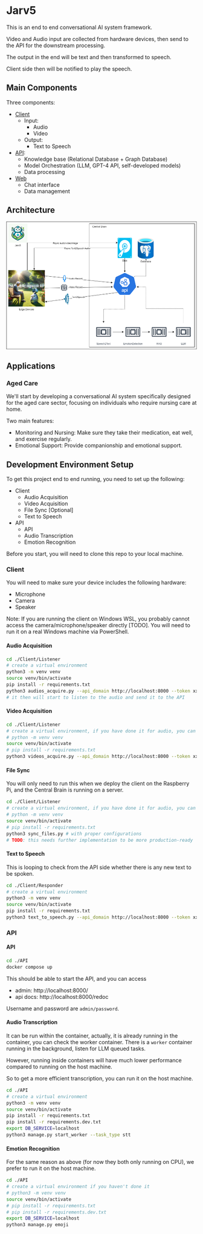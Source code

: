 # Jarv5

This is an end to end conversational AI system framework.

Video and Audio input are collected from hardware devices, then send to the API for the downstream processing.

The output in the end will be text and then transformed to speech.

Client side then will be notified to play the speech.

## Main Components

Three components:

- [Client](./docs/Client.md)
    - Input:
        - Audio
        - Video
    - Output:
        - Text to Speech
- [API](./docs/API.md):
    - Knowledge base (Relational Database + Graph Database)
    - Model Orchestration (LLM, GPT-4 API, self-developed models)
    - Data processing
- [Web](./docs/Web.md)
    - Chat interface
    - Data management

## Architecture

![Architecture](./docs/imgs/jarv5.png)

## Applications

### Aged Care

We'll start by developing a conversational AI system specifically designed for the aged care sector,
focusing on individuals who require nursing care at home.

Two main features:

- Monitoring and Nursing: Make sure they take their medication, eat well, and exercise regularly.
- Emotional Support: Provide companionship and emotional support.

## Development Environment Setup

To get this project end to end running, you need to set up the following:

- Client
    - Audio Acquisition
    - Video Acquisition
    - File Sync [Optional]
    - Text to Speech
- API
    - API
    - Audio Transcription
    - Emotion Recognition

Before you start, you will need to clone this repo to your local machine.

### Client

You will need to make sure your device includes the following hardware:

- Microphone
- Camera
- Speaker

Note: If you are running the client on Windows WSL, you probably cannot access the camera/microphone/speaker
directly [TODO].
You will need to run it on a real Windows machine via PowerShell.

#### Audio Acquisition

```bash
cd ./Client/Listener
# create a virtual environment
python3 -m venv venv
source venv/bin/activate
pip install -r requirements.txt
python3 audios_acquire.py --api_domain http://localhost:8000 --token xxx_create_a_token_from_api_xxx --model medium
# it then will start to listen to the audio and send it to the API
```

#### Video Acquisition

```bash
cd ./Client/Listener
# create a virtual environment, if you have done it for audio, you can skip this step
# python -m venv venv
source venv/bin/activate
# pip install -r requirements.txt
python3 videos_acquire.py --api_domain http://localhost:8000 --token xxx_create_a_token_from_api_xxx
```

#### File Sync

You will only need to run this when we deploy the client on the Raspberry Pi, and the Central Brain is running on a
server.

```bash
cd ./Client/Listener
# create a virtual environment, if you have done it for audio, you can skip this step
# python -m venv venv
source venv/bin/activate
# pip install -r requirements.txt
python3 sync_files.py # with proper configurations
# TODO: this needs further implementation to be more production-ready
```

#### Text to Speech

This is looping to check from the API side whether there is any new text to be spoken.

```bash
cd ./Client/Responder
# create a virtual environment
python3 -m venv venv
source venv/bin/activate
pip install -r requirements.txt
python3 text_to_speech.py --api_domain http://localhost:8000 --token xxx_create_a_token_from_api_xxx
```

### API

#### API

```bash
cd ./API
docker compose up
```

This should be able to start the API, and you can access

- admin: http://localhost:8000/
- api docs: http://localhost:8000/redoc

Username and password are `admin/password`.

#### Audio Transcription

It can be run within the container, actually, it is already running in the container, you can check the worker
container.
There is a `worker` container running in the background, listen for LLM queued tasks.

However, running inside containers will have much lower performance compared to running on the host machine.

So to get a more efficient transcription, you can run it on the host machine.

```bash
cd ./API
# create a virtual environment
python3 -m venv venv
source venv/bin/activate
pip install -r requirements.txt
pip install -r requirements.dev.txt
export DB_SERVICE=localhost
python3 manage.py start_worker --task_type stt
```

#### Emotion Recognition

For the same reason as above (for now they both only running on CPU), we prefer to run it on the host machine.

```bash
cd ./API
# create a virtual environment if you haven't done it
# python3 -m venv venv
source venv/bin/activate
# pip install -r requirements.txt
# pip install -r requirements.dev.txt
export DB_SERVICE=localhost
python3 manage.py emoji
```

